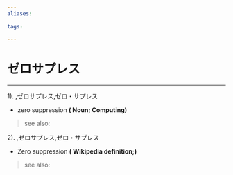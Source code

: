 ```yaml
---
aliases:
    
tags:
    
---
```


# ゼロサプレス
---
1).
,ゼロサプレス,ゼロ・サプレス

- zero suppression
**( Noun; Computing)**
> see also: 
            
2).
,ゼロサプレス,ゼロ・サプレス

- Zero suppression
**( Wikipedia definition;)**
> see also: 
            